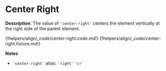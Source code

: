 # Center Right

__Description__: The value of `'center-right'` centers the element vertically at the right side of the parent element.

{!helpers/align/_code/center-right.code.md!}
{!helpers/align/_code/center-right.fixture.md!}

__Notes__

+ `'center-right'` alias: `'right'` <span data-nbsp="3"></span> `'cr'`

<div class="cf"></div>
<div class="end"></div>

